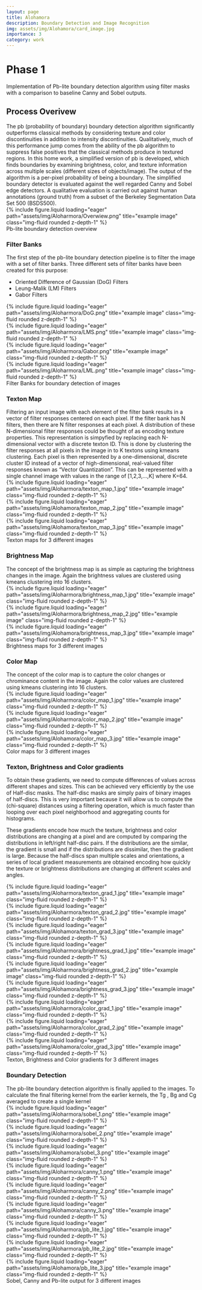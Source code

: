 ```yaml
---
layout: page
title: Alohamora
description: Boundary Detection and Image Recognition
img: assets/img/Alohamora/card_image.jpg
importance: 3
category: work
---
```


<h1>Phase 1</h1>
Implementation of Pb-lite boundary detection algorithm using filter masks with a comparison to baseline Canny and Sobel outputs.

<h2>Process Overivew</h2>
The pb (probability of boundary) boundary detection algorithm significantly outperforms classical methods by considering texture and color discontinuities in addition to intensity discontinuities. Qualitatively, much of this performance jump comes from the ability of the pb algorithm to suppress false positives that the classical methods produce in textured regions. In this home work, a simplified version of pb is developed, which finds boundaries by examining brightness, color, and texture information across multiple scales (different sizes of objects/image). The output of the algorithm is a per-pixel probability of being a boundary. The simplified boundary detector is evaluated against the well regarded Canny and Sobel edge detectors. A qualitative evaluation is carried out against human annotations (ground truth) from a subset of the Berkeley Segmentation Data Set 500 (BSDS500).

<div class="row justify-content-sm-center">
    <div class="col-sm-8 mt-3 mt-md-0">
        {% include figure.liquid loading="eager" path="assets/img/Aloharmora/Overwiew.png" title="example image" class="img-fluid rounded z-depth-1" %}
    </div>
</div>
<div class="caption">
    Pb-lite boundary detection overview
</div>

<h3>Filter Banks</h3>
The first step of the pb-lite boundary detection pipeline is
to filter the image with a set of filter banks. Three different
sets of filter banks have been created for this purpose:
<ul>
<li>Oriented Difference of Gaussian (DoG) Filters</li>
<li>Leung-Malik (LM) Filters</li>
<li>Gabor Filters</li>
</ul>

<div class="row">
    <div class="col-sm mt-3 mt-md-0">
        {% include figure.liquid loading="eager" path="assets/img/Aloharmora/DoG.png" title="example image" class="img-fluid rounded z-depth-1" %}
    </div>
    <div class="col-sm mt-3 mt-md-0">
        {% include figure.liquid loading="eager" path="assets/img/Aloharmora/LMS.png" title="example image" class="img-fluid rounded z-depth-1" %}
    </div>
</div>
<div class="row">
    <div class="col-sm mt-3 mt-md-0">
        {% include figure.liquid loading="eager" path="assets/img/Aloharmora/Gabor.png" title="example image" class="img-fluid rounded z-depth-1" %}
    </div>
    <div class="col-sm mt-3 mt-md-0">
        {% include figure.liquid loading="eager" path="assets/img/Aloharmora/LML.png" title="example image" class="img-fluid rounded z-depth-1" %}
    </div>
</div>
<div class="caption">
    Filter Banks for boundary detection of images
</div>

<h3>Texton Map</h3>
Filtering an input image with each element of the filter bank results in a vector of filter responses centered on each pixel. If the filter bank has N filters, then there are N filter responses at each pixel. A distribution of these N-dimensional filter responses could be thought of as encoding texture properties. This representation is simpyfied by replacing each N-dimensional vector with a discrete texton ID. This is done by clustering the filter responses at all pixels in the image in to K textons using kmeans clustering. Each pixel is then represented by a one-dimensional, discrete cluster ID instead of a vector of high-dimensional, real-valued filter responses known as “Vector Quantization”. This can be represented with a single channel image with values in the range of [1,2,3,...,K] where K=64.

<div class="row">
    <div class="col-sm mt-3 mt-md-0">
        {% include figure.liquid loading="eager" path="assets/img/Aloharmora/texton_map_1.jpg" title="example image" class="img-fluid rounded z-depth-1" %}
    </div>
    <div class="col-sm mt-3 mt-md-0">
        {% include figure.liquid loading="eager" path="assets/img/Alohamora/texton_map_2.jpg" title="example image" class="img-fluid rounded z-depth-1" %}
    </div>
    <div class="col-sm mt-3 mt-md-0">
        {% include figure.liquid loading="eager" path="assets/img/Alohamora/texton_map_3.jpg" title="example image" class="img-fluid rounded z-depth-1" %}
    </div>
</div>
<div class="caption">
    Texton maps for 3 different images

<h3>Brightness Map</h3>
The concept of the brightness map is as simple as capturing the brightness changes in the image. Again the brightness values are clustered using kmeans clustering into 16 clusters.

<div class="row">
    <div class="col-sm mt-3 mt-md-0">
        {% include figure.liquid loading="eager" path="assets/img/Aloharmora/brightness_map_1.jpg" title="example image" class="img-fluid rounded z-depth-1" %}
    </div>
    <div class="col-sm mt-3 mt-md-0">
        {% include figure.liquid loading="eager" path="assets/img/Aloharmora/brightness_map_2.jpg" title="example image" class="img-fluid rounded z-depth-1" %}
    </div>
    <div class="col-sm mt-3 mt-md-0">
        {% include figure.liquid loading="eager" path="assets/img/Alohamora/brightness_map_3.jpg" title="example image" class="img-fluid rounded z-depth-1" %}
    </div>
</div>
<div class="caption">
    Brightness maps for 3 different images
</div>

<h3>Color Map</h3>
The concept of the color map is to capture the color changes or chrominance content in the image. Again the color values are clustered using kmeans clustering into 16 clusters.

<div class="row">
    <div class="col-sm mt-3 mt-md-0">
        {% include figure.liquid loading="eager" path="assets/img/Aloharmora/color_map_1.jpg" title="example image" class="img-fluid rounded z-depth-1" %}
    </div>
    <div class="col-sm mt-3 mt-md-0">
        {% include figure.liquid loading="eager" path="assets/img/Aloharmora/color_map_2.jpg" title="example image" class="img-fluid rounded z-depth-1" %}
    </div>
    <div class="col-sm mt-3 mt-md-0">
        {% include figure.liquid loading="eager" path="assets/img/Alohamora/color_map_3.jpg" title="example image" class="img-fluid rounded z-depth-1" %}
    </div>
</div>
<div class="caption">
    Color maps for 3 different images
</div>

<h3>Texton, Brightness and Color gradients</h3>
To obtain these gradients, we need to compute differences of values across different shapes and sizes. This can be achieved very efficiently by the use of Half-disc masks. The half-disc masks are simply pairs of binary images of half-discs. This is very important because it will allow us to compute the (chi-square) distances using a filtering operation, which is much faster than looping over each pixel neighborhood and aggregating counts for histograms.

These gradients encode how much the texture, brightness and color distributions are changing at a pixel and are computed by comparing the distributions in left/right half-disc pairs. If the distributions are the similar, the gradient is small and if the distributions are dissimilar, then the gradient is large. Because the half-discs span multiple scales and orientations, a series of local gradient measurements are obtained encoding how quickly the texture or brightness distributions are changing at different scales and angles.

<div class="row">
    <div class="col-sm mt-3 mt-md-0">
        {% include figure.liquid loading="eager" path="assets/img/Aloharmora/texton_grad_1.jpg" title="example image" class="img-fluid rounded z-depth-1" %}
    </div>
    <div class="col-sm mt-3 mt-md-0">
        {% include figure.liquid loading="eager" path="assets/img/Aloharmora/texton_grad_2.jpg" title="example image" class="img-fluid rounded z-depth-1" %}
    </div>
    <div class="col-sm mt-3 mt-md-0">
        {% include figure.liquid loading="eager" path="assets/img/Alohamora/texton_grad_3.jpg" title="example image" class="img-fluid rounded z-depth-1" %}
    </div>
</div>
<div class="row">
    <div class="col-sm mt-3 mt-md-0">
        {% include figure.liquid loading="eager" path="assets/img/Aloharmora/brightness_grad_1.jpg" title="example image" class="img-fluid rounded z-depth-1" %}
    </div>
    <div class="col-sm mt-3 mt-md-0">
        {% include figure.liquid loading="eager" path="assets/img/Aloharmora/brightness_grad_2.jpg" title="example image" class="img-fluid rounded z-depth-1" %}
    </div>
    <div class="col-sm mt-3 mt-md-0">
        {% include figure.liquid loading="eager" path="assets/img/Alohamora/brightness_grad_3.jpg" title="example image" class="img-fluid rounded z-depth-1" %}
    </div>
</div>
<div class="row">
    <div class="col-sm mt-3 mt-md-0">
        {% include figure.liquid loading="eager" path="assets/img/Aloharmora/color_grad_1.jpg" title="example image" class="img-fluid rounded z-depth-1" %}
    </div>
    <div class="col-sm mt-3 mt-md-0">
        {% include figure.liquid loading="eager" path="assets/img/Aloharmora/color_grad_2.jpg" title="example image" class="img-fluid rounded z-depth-1" %}
    </div>
    <div class="col-sm mt-3 mt-md-0">
        {% include figure.liquid loading="eager" path="assets/img/Alohamora/color_grad_3.jpg" title="example image" class="img-fluid rounded z-depth-1" %}
    </div>
</div>
<div class="caption">
    Texton, Brightness and Color gradients for 3 different images
</div>

<h3>Boundary Detection</h3>
The pb-lite boundary detection algorithm is finally applied to the images. To calculate the final filtering kernel from the earlier kernels, the Tg , Bg and Cg averaged to create a single kernel

<div class="row">
    <div class="col-sm mt-3 mt-md-0">
        {% include figure.liquid loading="eager" path="assets/img/Aloharmora/sobel_1.png" title="example image" class="img-fluid rounded z-depth-1" %}
    </div>
    <div class="col-sm mt-3 mt-md-0">
        {% include figure.liquid loading="eager" path="assets/img/Aloharmora/sobel_2.png" title="example image" class="img-fluid rounded z-depth-1" %}
    </div>
    <div class="col-sm mt-3 mt-md-0">
        {% include figure.liquid loading="eager" path="assets/img/Alohamora/sobel_3.png" title="example image" class="img-fluid rounded z-depth-1" %}
    </div>
</div>
<div class="row">
    <div class="col-sm mt-3 mt-md-0">
        {% include figure.liquid loading="eager" path="assets/img/Aloharmora/canny_1.png" title="example image" class="img-fluid rounded z-depth-1" %}
    </div>
    <div class="col-sm mt-3 mt-md-0">
        {% include figure.liquid loading="eager" path="assets/img/Aloharmora/canny_2.png" title="example image" class="img-fluid rounded z-depth-1" %}
    </div>
    <div class="col-sm mt-3 mt-md-0">
        {% include figure.liquid loading="eager" path="assets/img/Alohamora/canny_3.png" title="example image" class="img-fluid rounded z-depth-1" %}
    </div>
</div>
<div class="row">
    <div class="col-sm mt-3 mt-md-0">
        {% include figure.liquid loading="eager" path="assets/img/Aloharmora/pb_lite_1.jpg" title="example image" class="img-fluid rounded z-depth-1" %}
    </div>
    <div class="col-sm mt-3 mt-md-0">
        {% include figure.liquid loading="eager" path="assets/img/Aloharmora/pb_lite_2.jpg" title="example image" class="img-fluid rounded z-depth-1" %}
    </div>
    <div class="col-sm mt-3 mt-md-0">
        {% include figure.liquid loading="eager" path="assets/img/Alohamora/pb_lite_3.jpg" title="example image" class="img-fluid rounded z-depth-1" %}
    </div>
</div>
<div class="caption">
    Sobel, Canny and Pb-lite output for 3 different images
</div>

